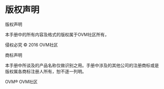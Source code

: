 # 版权声明

版权声明

本手册中的所有内容及格式的版权属于OVM社区所有，

侵权必究 © 2016 OVM社区

商标声明

本手册中所谈及的产品名称仅做识别之用。手册中涉及的其他公司的注册商标或是版权属各商标注册人所有，恕不逐一列明。

OVM® OVM社区


